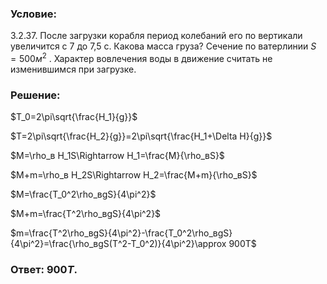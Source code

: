 ###  Условие: 

$3.2.37.$ После загрузки корабля период колебаний его по вертикали увеличится с 7 до 7,5 с. Какова масса груза? Сечение по ватерлинии $S = 500м^2$ . Характер вовлечения воды в движение считать не изменившимся при загрузке. 

###  Решение: 

$T_0=2\pi\sqrt{\frac{H_1}{g}}$  
  
$T=2\pi\sqrt{\frac{H_2}{g}}=2\pi\sqrt{\frac{H_1+\Delta H}{g}}$  
  
$M=\rho_в H_1S\Rightarrow H_1=\frac{M}{\rho_вS}$  
  
$M+m=\rho_в H_2S\Rightarrow H_2=\frac{M+m}{\rho_вS}$  
  
$M=\frac{T_0^2\rho_вgS}{4\pi^2}$  
  
$M+m=\frac{T^2\rho_вgS}{4\pi^2}$  
  
$m=\frac{T^2\rho_вgS}{4\pi^2}-\frac{T_0^2\rho_вgS}{4\pi^2}=\frac{\rho_вgS(T^2-T_0^2)}{4\pi^2}\approx 900T$  
  


###  Ответ: $900T$. 

### 
